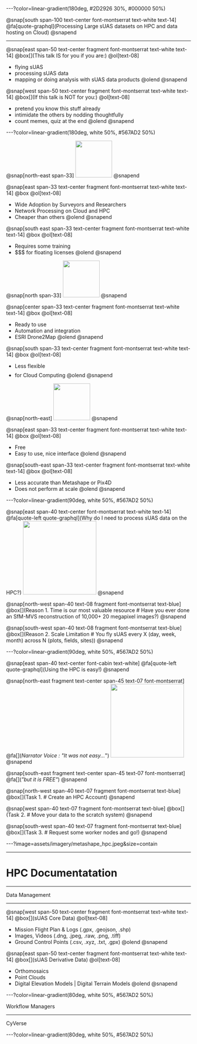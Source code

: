 ---?color=linear-gradient(180deg, #2D2926 30%, #000000 50%)

@snap[south span-100 text-center font-montserrat text-white text-14]
@fa[quote-graphql](Processing Large sUAS datasets on HPC and data hosting on Cloud)
@snapend

---

@snap[east span-50 text-center fragment font-montserrat text-white text-14]
@box[](This talk IS for you if you are:)
@ol[text-08]
- flying sUAS 
- processing sUAS data
- mapping or doing analysis with sUAS data products
@olend
@snapend

@snap[west span-50 text-center fragment font-montserrat text-white text-14]
@box[](If this talk is NOT for you:)
@ol[text-08]
- pretend you know this stuff already
- intimidate the others by nodding thoughtfully
- count memes, quiz at the end
@olend
@snapend

---?color=linear-gradient(180deg, white 50%, #567AD2 50%)

@snap[north-east span-33]
<img src="https://www.dronezone.ro/wp-content/uploads/2019/02/Metashape_logo_.png" height="100">
@snapend

@snap[east span-33 text-center fragment font-montserrat text-white text-14]
@box[](Pros)
@ol[text-08]
- Wide Adoption by Surveyors and Researchers
- Network Processing on Cloud and HPC
- Cheaper than others
@olend
@snapend

@snap[south east span-33 text-center fragment font-montserrat text-white text-14]
@box[](Cons)
@ol[text-08]
- Requires some training
- $$$ for floating licenses
@olend
@snapend

@snap[north span-33]
<img src="https://images.ctfassets.net/go54bjdzbrgi/1ingG3f6HsI6i2qIuYe2cc/f0b4a12cb3a7ba6df067577009d32c3f/Pix4D_LOGO_MAIN_1024.png" height="100">
@snapend

@snap[center span-33 text-center fragment font-montserrat text-white text-14]
@box[](Pros)
@ol[text-08]
- Ready to use
- Automation and integration
- ESRI Drone2Map
@olend
@snapend

@snap[south span-33 text-center fragment font-montserrat text-white text-14]
@box[](Cons)
@ol[text-08]
- Less flexible
- $$$$ for Cloud Computing
@olend
@snapend

@snap[north-east]
<img src="https://static.wixstatic.com/media/c0136c_970bb6ac4fdc47aca453859e71abe7cc~mv2.png" height="100">
@snapend

@snap[east span-33 text-center fragment font-montserrat text-white text-14]
@box[](Pros)
@ol[text-08]
- Free
- Easy to use, nice interface
@olend
@snapend

@snap[south-east span-33 text-center fragment font-montserrat text-white text-14]
@box[](Cons)
@ol[text-08]
- Less accurate than Metashape or Pix4D
- Does not perform at scale 
@olend
@snapend

---?color=linear-gradient(90deg, white 50%, #567AD2 50%)

@snap[east span-40 text-center font-montserrat text-white text-14]
@fa[quote-left quote-graphql](Why do I need to process sUAS data on the HPC?)
<img src="https://polomania.hu/images/designs/tn_orig/PM01180/12639.png" height="200">
@snapend

@snap[north-west span-40 text-08 fragment font-montserrat text-blue]
@box[](Reason 1. Time is our most valuable resource # Have you ever done an SfM-MVS reconstruction of 10,000+ 20 megapixel images?)
@snapend

@snap[south-west span-40 text-08 fragment font-montserrat text-blue]
@box[](Reason 2. Scale Limitation # You fly sUAS every X (day, week, month) across N (plots, fields, sites))
@snapend

---?color=linear-gradient(90deg, white 50%, #567AD2 50%)

@snap[east span-40 text-center font-cabin text-white]
@fa[quote-left quote-graphql](Using the HPC is easy!)
@snapend

@snap[north-east fragment text-center span-45 text-07 font-montserrat]
@fa[](*Narrator Voice : "It was not easy...*")
<img src="https://media.giphy.com/media/3oriNNwSR4ET5zd0xq/giphy.gif" height="200">
@snapend

@snap[south-east fragment text-center span-45 text-07 font-montserrat]
@fa[](*"but it is _FREE_"*)
@snapend

@snap[north-west span-40 text-07 fragment font-montserrat text-blue]
@box[](Task 1. # Create an HPC Account)
@snapend

@snap[west span-40 text-07 fragment font-montserrat text-blue]
@box[](Task 2.  # Move your data to the scratch system)
@snapend

@snap[south-west span-40 text-07 fragment font-montserrat text-blue]
@box[](Task 3. # Request some worker nodes and go!)
@snapend

---?image=assets/imagery/metashape_hpc.jpeg&size=contain

---

# HPC Documentatation

---

Data Management

---

@snap[west span-50 text-center fragment font-montserrat text-white text-14]
@box[](sUAS Core Data)
@ol[text-08]
- Mission Flight Plan & Logs (.gpx, .geojson, .shp)
- Images, Videos (.dng, .jpeg, .raw, .png, .tiff)
- Ground Control Points (.csv, .xyz, .txt, .gpx)
@olend
@snapend

@snap[east span-50 text-center fragment font-montserrat text-white text-14]
@box[](sUAS Derivative Data)
@ol[text-08]
- Orthomosaics 
- Point Clouds
- Digital Elevation Models | Digital Terrain Models
@olend
@snapend

---?color=linear-gradient(80deg, white 50%, #567AD2 50%)

Workflow Managers

---

CyVerse

---?color=linear-gradient(80deg, white 50%, #567AD2 50%)
